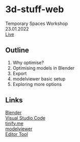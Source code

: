 # 3d-stuff-web

Temporary Spaces Workshop  
23.01.2022  
[Live](https://k00lkiller.github.io/3d-stuff-web/)

## Outline

1. Why optimise?
2. Optimising models in Blender
3. Export
4. modelviewer basic setup
5. Exploring more options

## Links

[Blender](https://www.blender.org/)  
[Visual Studio Code](https://code.visualstudio.com/)  
[tinify.me](https://www.tinify.me/)  
[modelviewer](https://modelviewer.dev/)  
[Editor Tool](https://modelviewer.dev/editor/)
